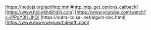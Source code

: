 [https://nodejs.org/api/http.html#http_http_get_options_callback] 
[https://www.holiwjihdjjhdjh.com]
[https://www.youtube.com/watch?v=lPPgY3HLlhQ]
[https://outra-coisa-.net/algum-doc.html]
[https://www.euwyrueyiuwrhdjedfh.com]